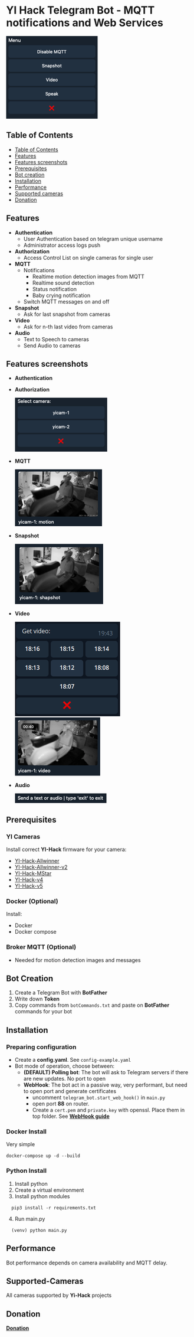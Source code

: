# YI Hack Telegram Bot - MQTT notifications and Web Services

![alt text](images/bot-commands.png)

## Table of Contents

- [Table of Contents](#table-of-contents)
- [Features](#features)
- [Features screenshots](#features-screenshots)
- [Prerequisites](#prerequisites)
- [Bot creation](#bot-creation)
- [Installation](#installation)
- [Performance](#performance)
- [Supported cameras](#supported-cameras)
- [Donation](#donation)

## Features

- **Authentication**
    - User Authentication based on telegram unique username
    - Administrator access logs push
- **Authorization**
    - Access Control List on single cameras for single user
- **MQTT**
    - Notifications
        - Realtime motion detection images from MQTT
        - Realtime sound detection
        - Status notification
        - Baby crying notification
    - Switch MQTT messages on and off
- **Snapshot**
    - Ask for last snapshot from cameras
- **Video**
    - Ask for n-th last video from cameras
- **Audio**
    - Text to Speech to cameras
    - Send Audio to cameras

## Features screenshots
- **Authentication**
- **Authorization**
    
    ![alt text](images/select-camera.png)
- **MQTT**

    ![alt text](images/motion.png) 
- **Snapshot**

    ![alt text](images/snapshot.png) 
- **Video**

    ![alt text](images/times.png)
    ![alt text](images/video.png)
- **Audio**
    
    ![alt text](images/ttx.png)


## Prerequisites

### YI Cameras

Install correct **YI-Hack** firmware for your camera:

- [YI-Hack-Allwinner](https://github.com/roleoroleo/yi-hack-Allwinner/)
- [YI-Hack-Allwinner-v2](https://github.com/roleoroleo/yi-hack-Allwinner-v2/)
- [YI-Hack-MStar](https://github.com/roleoroleo/yi-hack-MStar/)
- [YI-Hack-v4](https://github.com/TheCrypt0/yi-hack-v4)
- [YI-Hack-v5](https://github.com/alienatedsec/yi-hack-v5)

### Docker (Optional)

Install:

- Docker
- Docker compose

### Broker MQTT (Optional)

- Needed for motion detection images and messages

## Bot Creation

1. Create a Telegram Bot with **BotFather**
2. Write down **Token**
3. Copy commands from `botCommands.txt` and paste on **BotFather** commands for your bot

## Installation

### Preparing configuration

- Create a **config.yaml**. See `config-example.yaml`
- Bot mode of operation, choose between:
    - **(DEFAULT) Polling bot**:
        The bot will ask to Telegram servers if there are new updates. No port to open
    - **WebHook**:
        The bot act in a passive way, very performant, but need to open port and generate certificates
        - uncomment `telegram_bot.start_web_hook()` in `main.py`
        - open port **88** on router.
        - Create a `cert.pem` and `private.key` with openssl. Place them in top folder. See [**WebHook
          guide**](https://github.com/python-telegram-bot/python-telegram-bot/wiki/Webhooks)


### Docker Install

Very simple

```shell
docker-compose up -d --build   
```

### Python Install

1. Install python
2. Create a virtual environment
3. Install python modules

```shell
  pip3 install -r requirements.txt
```

4. Run main.py

```shell
  (venv) python main.py
```

## Performance

Bot performance depends on camera availability and MQTT delay.

## Supported-Cameras

All cameras supported by **Yi-Hack** projects

## Donation

[**Donation**](paypal.me/LucaGiulianini)

